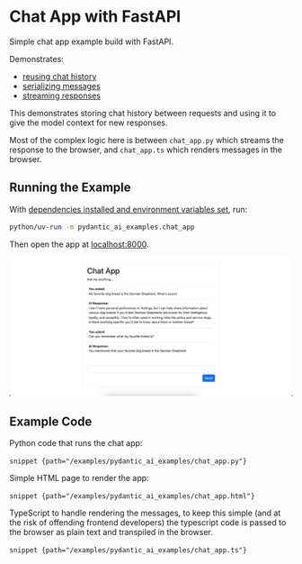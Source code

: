 # Chat App with FastAPI

Simple chat app example build with FastAPI.

Demonstrates:

* [reusing chat history](../message-history.md)
* [serializing messages](../message-history.md#accessing-messages-from-results)
* [streaming responses](../output.md#streamed-results)

This demonstrates storing chat history between requests and using it to give the model context for new responses.

Most of the complex logic here is between `chat_app.py` which streams the response to the browser,
and `chat_app.ts` which renders messages in the browser.

## Running the Example

With [dependencies installed and environment variables set](./index.md#usage), run:

```bash
python/uv-run -m pydantic_ai_examples.chat_app
```

Then open the app at [localhost:8000](http://localhost:8000).

![Example conversation](../img/chat-app-example.png)

## Example Code

Python code that runs the chat app:

```snippet {path="/examples/pydantic_ai_examples/chat_app.py"}```

Simple HTML page to render the app:

```snippet {path="/examples/pydantic_ai_examples/chat_app.html"}```

TypeScript to handle rendering the messages, to keep this simple (and at the risk of offending frontend developers) the typescript code is passed to the browser as plain text and transpiled in the browser.

```snippet {path="/examples/pydantic_ai_examples/chat_app.ts"}```
